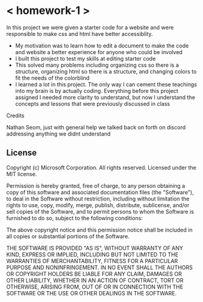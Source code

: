 # < homework-1 >

In this project we were given a starter code for a website and were responsible to make css and html have better accessiblity.

  - My motivation was to learn how to edit a document to make the code and website a better experience for anyone who could be involved
  - I built this project to test my skills at editing starter code
  - This solved many problems including organizing css so there is a structure, organizing html so there is a structure, and changing colors to fit the needs of the            colorblind
  - I learned a lot in this project. The only way I can cement these teachings into my brain is by actually coding. Everything before this project assigned I needed more       clarity to understand, but now I understand the concepts and lessons that were previously discussed in class

Credits

Nathan Seom, just with general help we talked back on forth on discord addressing anything we didnt understand

## License

Copyright (c) Microsoft Corporation. All rights reserved.
Licensed under the MIT license.

Permission is hereby granted, free of charge, to any person obtaining a copy
of this software and associated documentation files (the "Software"), to deal
in the Software without restriction, including without limitation the rights
to use, copy, modify, merge, publish, distribute, sublicense, and/or sell
copies of the Software, and to permit persons to whom the Software is
furnished to do so, subject to the following conditions:

The above copyright notice and this permission notice shall be included in all
copies or substantial portions of the Software.

THE SOFTWARE IS PROVIDED "AS IS", WITHOUT WARRANTY OF ANY KIND, EXPRESS OR
IMPLIED, INCLUDING BUT NOT LIMITED TO THE WARRANTIES OF MERCHANTABILITY,
FITNESS FOR A PARTICULAR PURPOSE AND NONINFRINGEMENT. IN NO EVENT SHALL THE
AUTHORS OR COPYRIGHT HOLDERS BE LIABLE FOR ANY CLAIM, DAMAGES OR OTHER
LIABILITY, WHETHER IN AN ACTION OF CONTRACT, TORT OR OTHERWISE, ARISING FROM,
OUT OF OR IN CONNECTION WITH THE SOFTWARE OR THE USE OR OTHER DEALINGS IN THE
SOFTWARE.
